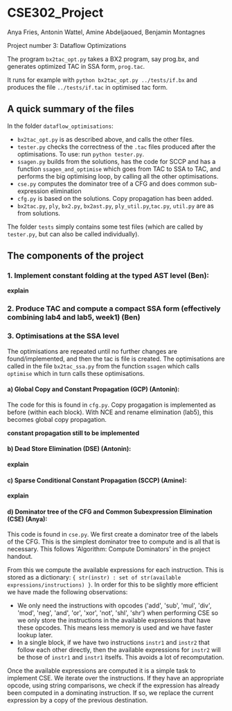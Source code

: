 # CSE302_Project

Anya Fries, Antonin Wattel, Amine Abdeljaoued, Benjamin Montagnes

Project number 3: Dataflow Optimizations

The program `bx2tac_opt.py` takes a BX2 program, say prog.bx, and generates optimized TAC
in SSA form, `prog.tac`. 

It runs for example with `python bx2tac_opt.py ../tests/if.bx` and produces the file `../tests/if.tac` in optimised tac form.

## A quick summary of the files

In the folder `dataflow_optimisations`:
* `bx2tac_opt.py` is as described above, and calls the other files. 
* `tester.py` checks the correctness of the `.tac` files produced after the optimisations. To use: run `python tester.py`.
* `ssagen.py` builds from the solutions, has the code for SCCP and has a function `ssagen_and_optimise` which goes from TAC to SSA to TAC, and performs the big optimising loop, by calling all the other optimisations. 
* `cse.py` computes the dominator tree of a CFG and does common sub-expression elimination
* `cfg.py` is based on the solutions. Copy propagation has been added.
* `bx2tac.py`, `ply`, `bx2.py`, `bx2ast.py`, `ply_util.py`,`tac.py`, `util.py` are as from solutions.

The folder `tests` simply contains some test files (which are called by `tester.py`, but can also be called individually).

## The components of the project

### 1. Implement constant folding at the typed AST level (Ben): 
**explain**

### 2. Produce TAC and compute a compact SSA form (effectively combining lab4 and lab5, week1) (Ben)

### 3. Optimisations at the SSA level
The optimisations are repeated until no further changes are found/implemented, and then the tac is file is created. The optimisations are called in the file `bx2tac_ssa.py` from the function `ssagen` which calls `optimise` which in turn calls these optimisations. 

#### a) Global Copy and Constant Propagation (GCP) (Antonin): 
The code for this is found in `cfg.py`. Copy progagation is implemented as before (within each block). With NCE and rename elimination (lab5), this becomes global copy propagation. 

**constant propagation still to be implemented**

#### b) Dead Store Elimination (DSE) (Antonin): 
**explain**

#### c) Sparse Conditional Constant Propagation (SCCP) (Amine): 
**explain**

#### d) Dominator tree of the CFG and Common Subexpression Elimination (CSE) (Anya): 
This code is found in `cse.py`. We first create a dominator tree of the labels of the CFG. This is the simplest dominator tree to compute and is all that is necessary. This follows 'Algorithm: Compute Dominators' in the project handout. 

From this we compute the available expressions for each instruction. This is stored as a dictionary: `{ str(instr) : set of str(available expressions/instructions) }`. In order for this to be slightly more efficient we have made the following observations: 
* We only need the instructions with opcodes ('add', 'sub', 'mul', 'div', 'mod', 'neg', 'and', 'or', 'xor', 'not', 'shl', 'shr') when performing CSE so we only store the instructions in the available expressions that have these opcodes. This means less memory is used and we have faster lookup later.
* In a single block, if we have two instructions `instr1` and `instr2` that follow each other directly, then the available expressions for `instr2` will be those of `instr1` and `instr1` itselfs. This avoids a lot of recomputation.

Once the available expressions are computed it is a simple task to implement CSE. We iterate over the instructions. If they have an appropriate opcode, using string comparisons, we check if the expression has already been computed in a dominating instruction. If so, we replace the current expression by a copy of the previous destination.


